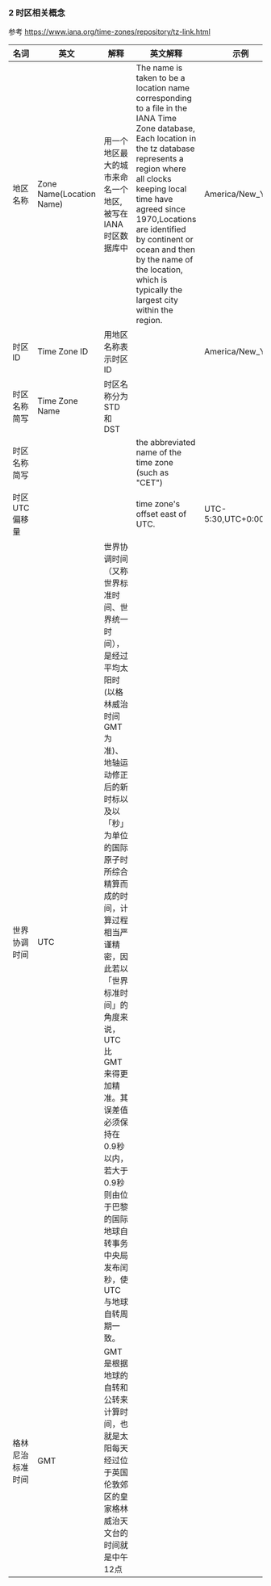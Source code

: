 
### 2 时区相关概念

参考 https://www.iana.org/time-zones/repository/tz-link.html

|名词|英文|解释|英文解释|示例|
|---|---|---|---|------|
|地区名称|Zone Name(Location Name)|用一个地区最大的城市来命名一个地区,被写在IANA时区数据库中|The name is taken to be a location name corresponding to a file in the IANA Time Zone database, Each location in the tz database represents a region where all clocks keeping local time have agreed since 1970,Locations are identified by continent or ocean and then by the name of the location, which is typically the largest city within the region.  |America/New_York|
|时区ID|Time Zone ID|用地区名称表示时区ID| |America/New_York|
|时区名称简写|Time Zone Name|时区名称分为STD和DST|||
|时区名称简写|||the abbreviated name of the time zone (such as "CET")||
|时区UTC偏移量|||time zone's offset east of UTC.|UTC-5:30,UTC+0:00|
|世界协调时间|UTC|世界协调时间（又称世界标准时间、世界统一时间），是经过平均太阳时(以格林威治时间GMT为准)、地轴运动修正后的新时标以及以「秒」为单位的国际原子时所综合精算而成的时间，计算过程相当严谨精密，因此若以「世界标准时间」的角度来说，UTC比GMT来得更加精准。其误差值必须保持在0.9秒以内，若大于0.9秒则由位于巴黎的国际地球自转事务中央局发布闰秒，使UTC与地球自转周期一致。|||
|格林尼治标准时间|GMT|GMT是根据地球的自转和公转来计算时间，也就是太阳每天经过位于英国伦敦郊区的皇家格林威治天文台的时间就是中午12点|||
